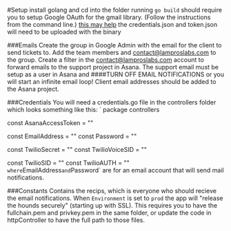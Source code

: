 #Setup
install golang and cd into the folder
running `go build` should require you to setup Google OAuth for the gmail library. (Follow the instructions from the command line.)
[this may help](https://developers.google.com/gmail/api/auth/web-server)
the credentials.json and token.json will need to be uploaded with the binary

###Emails
Create the group in Google Admin with the email for the client to send tickets to.
Add the team members and contact@lamproslabs.com to the group.
Create a filter in the contact@lamproslabs.com account to forward emails to the support project in Asana.
The support email must be setup as a user in Asana and ####TURN OFF EMAIL NOTIFICATIONS or you will start an infinite email loop!
Client email addresses should be added to the Asana project.

###Credentials
You will need a credentials.go file in the controllers folder which looks something like this:
`
package controllers

const AsanaAccessToken = ""

const EmailAddress = ""
const Password = ""

const TwilioSecret = ""
const TwilioVoiceSID = ""

const TwilioSID = ""
const TwilioAUTH = ""
`
where `EmailAddress` and `Password` are for an email account that will send mail notifications.

###Constants
Contains the recips, which is everyone who should recieve the email notifications.
When `Environment` is set to `prod` the app will "release the hounds securely" (starting up with SSL).
This requires you to have the fullchain.pem and privkey.pem in the same folder, or update the code in httpController to have the full path to those files.



